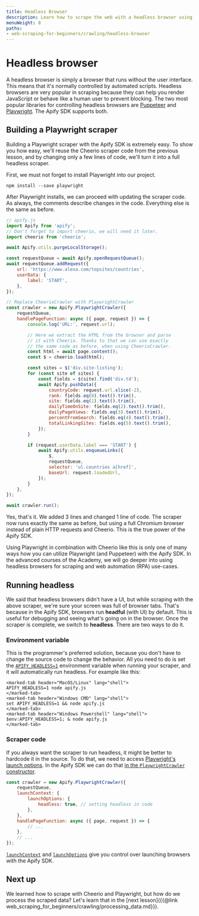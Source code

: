 ```yaml
---
title: Headless Browser
description: Learn how to scrape the web with a headless browser using only a few lines of code. Chrome, Firefox, Safari, Edge - all are supported.
menuWeight: 8
paths:
- web-scraping-for-beginners/crawling/headless-browser
---
```


# [](#headless-browser) Headless browser

A headless browser is simply a browser that runs without the user interface. This means that it's normally controlled by automated scripts. Headless browsers are very popular in scraping because they can help you render JavaScript or behave like a human user to prevent blocking. The two most popular libraries for controlling headless browsers are [Puppeteer](https://pptr.dev/) and [Playwright](https://playwright.dev/). The Apify SDK supports both.

## [](#playwright-scraper) Building a Playwright scraper

Building a Playwright scraper with the Apify SDK is extremely easy. To show you how easy, we'll reuse the Cheerio scraper code from the previous lesson, and by changing only a few lines of code, we'll turn it into a full headless scraper.

First, we must not forget to install Playwright into our project.

```shell
npm install --save playwright
```

After Playwright installs, we can proceed with updating the scraper code. As always, the comments describe changes in the code. Everything else is the same as before.

```js
// apify.js
import Apify from 'apify';
// Don't forget to import cheerio, we will need it later.
import cheerio from 'cheerio';

await Apify.utils.purgeLocalStorage();

const requestQueue = await Apify.openRequestQueue();
await requestQueue.addRequest({
    url: 'https://www.alexa.com/topsites/countries',
    userData: {
        label: 'START',
    },
});

// Replace CheerioCrawler with PlaywrightCrawler
const crawler = new Apify.PlaywrightCrawler({
    requestQueue,
    handlePageFunction: async ({ page, request }) => {
        console.log('URL:', request.url);

        // Here we extract the HTML from the browser and parse
        // it with Cheerio. Thanks to that we can use exactly
        // the same code as before, when using CheerioCrawler.
        const html = await page.content();
        const $ = cheerio.load(html);

        const sites = $('div.site-listing');
        for (const site of sites) {
            const fields = $(site).find('div.td');
            await Apify.pushData({
                countryCode: request.url.slice(-2),
                rank: fields.eq(0).text().trim(),
                site: fields.eq(1).text().trim(),
                dailyTimeOnSite: fields.eq(2).text().trim(),
                dailyPageViews: fields.eq(3).text().trim(),
                percentFromSearch: fields.eq(4).text().trim(),
                totalLinkingSites: fields.eq(5).text().trim(),
            });
        }

        if (request.userData.label === 'START') {
            await Apify.utils.enqueueLinks({
                $,
                requestQueue,
                selector: 'ul.countries a[href]',
                baseUrl: request.loadedUrl,
            });
        }
    },
});

await crawler.run();
```

Yes, that's it. We added 3 lines and changed 1 line of code. The scraper now runs exactly the same as before, but using a full Chromium browser instead of plain HTTP requests and Cheerio. This is the true power of the Apify SDK.

Using Playwright in combination with Cheerio like this is only one of many ways how you can utilize Playwright (and Puppeteer) with the Apify SDK. In the advanced courses of the Academy, we will go deeper into using headless browsers for scraping and web automation (RPA) use-cases.

## [](#headless) Running headless

We said that headless browsers didn't have a UI, but while scraping with the above scraper, we're sure your screen was full of browser tabs. That's because in the Apify SDK, browsers run **headful** (with UI) by default. This is useful for debugging and seeing what's going on in the browser. Once the scraper is complete, we switch to **headless**. There are two ways to do it.

### [](#headless-env-var) Environment variable

This is the programmer's preferred solution, because you don't have to change the source code to change the behavior. All you need to do is set the [`APIFY_HEADLESS=1`](https://sdk.apify.com/docs/guides/environment-variables#apify_headless) environment variable when running your scraper, and it will automatically run headless. For example like this:

```marked-tabs
<marked-tab header="MacOS/Linux" lang="shell">
APIFY_HEADLESS=1 node apify.js
</marked-tab>
<marked-tab header="Windows CMD" lang="shell">
set APIFY_HEADLESS=1 && node apify.js
</marked-tab>
<marked-tab header="Windows Powershell" lang="shell">
$env:APIFY_HEADLESS=1; & node apify.js
</marked-tab>
```

### [](#headless-code) Scraper code

If you always want the scraper to run headless, it might be better to hardcode it in the source. To do that, we need to access [Playwright's launch options](https://playwright.dev/docs/api/class-browsertype#browser-type-launch-option-headless). In the Apify SDK we can do that [in the `PlaywrightCrawler` constructor](https://sdk.apify.com/docs/typedefs/playwright-crawler-options#launchcontext).

```js
const crawler = new Apify.PlaywrightCrawler({
    requestQueue,
    launchContext: {
        launchOptions: {
            headless: true, // setting headless in code
        },
    },
    handlePageFunction: async ({ page, request }) => {
        // ...
    },
    // ...
});
```

[`launchContext`](https://sdk.apify.com/docs/typedefs/playwright-launch-context) and [`launchOptions`](https://playwright.dev/docs/api/class-browsertype#browser-type-launch) give you control over launching browsers with the Apify SDK.

## [](#next) Next up

We learned how to scrape with Cheerio and Playwright, but how do we process the scraped data? Let's learn that in the [next lesson]({{@link web_scraping_for_beginners/crawling/processing_data.md}}).
